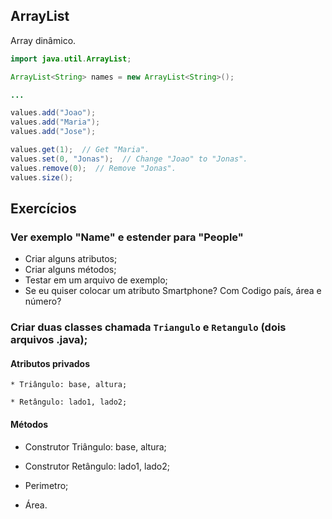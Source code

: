 
## ArrayList

Array dinâmico.

```java
import java.util.ArrayList;

ArrayList<String> names = new ArrayList<String>();

...

values.add("Joao");
values.add("Maria");
values.add("Jose");

values.get(1);  // Get "Maria".
values.set(0, "Jonas");  // Change "Joao" to "Jonas".
values.remove(0);  // Remove "Jonas".
values.size();

```

## Exercícios

### Ver exemplo "Name" e estender para "People"

* Criar alguns atributos;
* Criar alguns métodos;
* Testar em um arquivo de exemplo;
* Se eu quiser colocar um atributo Smartphone? Com Codigo país, área e número?


### Criar duas classes chamada `Triangulo` e `Retangulo` (dois arquivos .java);

#### Atributos privados

    * Triângulo: base, altura;

    * Retângulo: lado1, lado2;

#### Métodos

  * Construtor Triângulo: base, altura;

  * Construtor Retângulo: lado1, lado2;

  * Perimetro;

  * Área.
